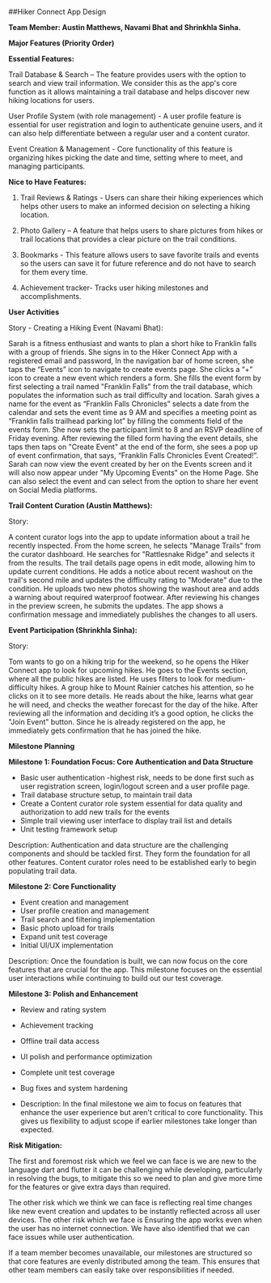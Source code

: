 ##Hiker Connect App Design

**Team Member: Austin Matthews, Navami Bhat and Shrinkhla Sinha.**

**Major Features (Priority Order)**

**Essential Features:**

Trail Database & Search – The feature provides users with the option to search and view trail information. We consider this as the app's core function as it allows maintaining a trail database and helps discover new hiking locations for users.

User Profile System (with role management) - A user profile feature is essential for user registration and login to authenticate genuine users, and it can also help differentiate between a regular user and a content curator.

Event Creation & Management - Core functionality of this feature is organizing hikes picking the date and time, setting where to meet, and managing participants.

**Nice to Have Features:**

1. Trail Reviews & Ratings - Users can share their hiking experiences which helps other users to make an informed decision on selecting a hiking location.

2. Photo Gallery – A feature that helps users to share pictures from hikes or trail locations that provides a clear picture on the trail conditions.

3. Bookmarks - This feature allows users to save favorite trails and events so the users can save it for future reference and do not have to search for them every time.

4. Achievement tracker- Tracks user hiking milestones and accomplishments.

**User Activities**

Story - Creating a Hiking Event (Navami Bhat):

Sarah is a fitness enthusiast and wants to plan a short hike to Franklin falls with a group of friends. She signs in to the Hiker Connect App with a registered email and password, In the navigation bar of home screen, she taps the “Events” icon to navigate to create events page. She clicks a “+” icon to create a new event which renders a form. She fills the event form by first selecting a trail named "Franklin Falls" from the trail database, which populates the information such as trail difficulty and location. Sarah gives a name for the event as “Franklin Falls Chronicles” selects a date from the calendar and sets the event time as 9 AM and specifies a meeting point as “Franklin falls trailhead parking lot” by filling the comments field of the events form. She now sets the participant limit to 8 and an RSVP deadline of Friday evening. After reviewing the filled form having the event details, she taps then taps on "Create Event" at the end of the form, she sees a pop up of event confirmation, that says, “Franklin Falls Chronicles Event Created!”. Sarah can now view the event created by her on the Events screen and it will also now appear under "My Upcoming Events" on the Home Page. She can also select the event and can select from the option to share her event on Social Media platforms.


**Trail Content Curation (Austin Matthews):**

Story:

A content curator logs into the app to update information about a trail he recently inspected. From the home screen, he selects "Manage Trails" from the curator dashboard. He searches for "Rattlesnake Ridge" and selects it from the results. The trail details page opens in edit mode, allowing him to update current conditions. He adds a notice about recent washout on the trail's second mile and updates the difficulty rating to "Moderate" due to the condition. He uploads two new photos showing the washout area and adds a warning about required waterproof footwear. After reviewing his changes in the preview screen, he submits the updates. The app shows a confirmation message and immediately publishes the changes to all users.


**Event Participation (Shrinkhla Sinha):**

Story:

Tom wants to go on a hiking trip for the weekend, so he opens the Hiker Connect app to look for upcoming hikes. He goes to the Events section, where all the public hikes are listed. He uses filters to look for medium-difficulty hikes. A group hike to Mount Rainier catches his attention, so he clicks on it to see more details. He reads about the hike, learns what gear he will need, and checks the weather forecast for the day of the hike. After reviewing all the information and deciding it’s a good option, he clicks the "Join Event" button. Since he is already registered on the app, he immediately gets confirmation that he has joined the hike.


**Milestone Planning**

**Milestone 1: Foundation Focus: Core Authentication and Data Structure**

* Basic user authentication -highest risk, needs to be done first such as user registration screen, login/logout screen and a user profile page.
* Trail database structure setup, to maintain trail data
* Create a Content curator role system essential for data quality and authorization to add new trails for the events
* Simple trail viewing user interface to display trail list and details   
* Unit testing framework setup

Description: Authentication and data structure are the challenging components and should be tackled first. They form the foundation for all other features. Content curator roles need to be established early to begin populating trail data.


**Milestone 2: Core Functionality**

* Event creation and management  
* User profile creation and management
* Trail search and filtering implementation
* Basic photo upload for trails
* Expand unit test coverage
* Initial UI/UX implementation

Description: Once the foundation is built, we can now focus on the core features that are crucial for the app. This milestone focuses on the essential user interactions while continuing to build out our test coverage.

**Milestone 3: Polish and Enhancement**

* Review and rating system
* Achievement tracking
* Offline trail data access
* UI polish and performance optimization
* Complete unit test coverage
* Bug fixes and system hardening

* Description: In the final milestone we aim to focus on features that enhance the user experience but aren't critical to core functionality. This gives us flexibility to adjust scope if earlier milestones take longer than expected.

**Risk Mitigation:**

The first and foremost risk which we feel we can face is we are new to the language dart and flutter it can be challenging while developing, particularly in resolving the bugs, to mitigate this so we need to plan and give more time for the features or give extra days than required.

The other risk which we think we can face is reflecting real time changes like new event creation and updates to be instantly reflected across all user devices. The other risk which we face is Ensuring the app works even when the user has no internet connection. We have also identified that we can face issues while user authentication.

If a team member becomes unavailable, our milestones are structured so that core features are evenly distributed among the team. This ensures that other team members can easily take over responsibilities if needed. 
